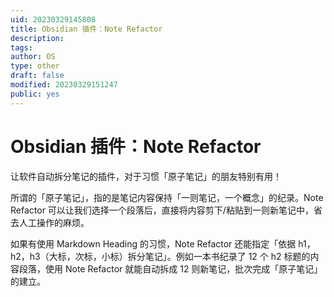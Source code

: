 ```yaml
---
uid: 20230329145808
title: Obsidian 插件：Note Refactor
description:
tags:
author: OS
type: other
draft: false
modified: 20230329151247
public: yes
---
```


# Obsidian 插件：Note Refactor

让软件自动拆分笔记的插件，对于习惯「原子笔记」的朋友特别有用！

所谓的「原子笔记」，指的是笔记内容保持「一则笔记，一个概念」的纪录。Note Refactor 可以让我们选择一个段落后，直接将内容剪下/粘贴到一则新笔记中，省去人工操作的麻烦。

如果有使用 Markdown Heading 的习惯，Note Refactor 还能指定「依据 h1，h2，h3（大标，次标，小标）拆分笔记」。例如一本书纪录了 12 个 h2 标题的内容段落，使用 Note Refactor 就能自动拆成 12 则新笔记，批次完成「原子笔记」的建立。
